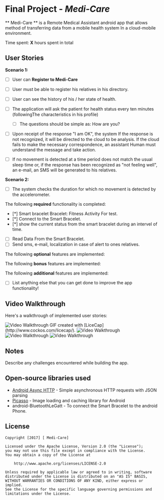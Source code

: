 # Final Project - *Medi-Care*

** Medi-Care ** is a Remote Medical Assistant android app that allows method of transferring data from a mobile health system In a cloud-mobile environment.

Time spent: **X** hours spent in total

## User Stories

**Scenario 1:**

* [ ] User can **Register to Medi-Care** 
* [ ] User must be able to register his relatives in his directory.
* [ ] User can see the history of his / her state of health.
* [ ] The application will ask the patient for health status every ten minutes (followingThe characteristics in his profile)
	* [ ]  The questions should be simple as: How are you?
* [ ] Upon receipt of the response "I am OK", the system If the response is not recognized, it will be directed to the cloud to be analysis. If the cloud fails to make the necessary correspondence, an assistant Human must understand the message and take action.
* [ ] If no movement is detected at a time period does not match the usual sleep time or, if the response has been recognized as "not feeling well", an e-mail, an SMS will be generated to his relatives.
 

**Scenario 2:**
* [ ] The system checks the duration for which no movement is detected by the accelerometer.


The following **required** functionality is completed:
* [*] Smart bracelet Bracelet: Fitness Activity For test.
* [*] Connect to the Smart Bracelet.
* [*] show the current status from the smart bracelet during an intervel of time.
* [ ] Read Data From the Smart Bracelet.
* [ ] Send sms, e-mail, localization in case of alert to ones relatives.

The following **optional** features are implemented:


The following **bonus** features are implemented:



The following **additional** features are implemented:

* [ ] List anything else that you can get done to improve the app functionality!

## Video Walkthrough

Here's a walkthrough of implemented user stories:

<img src='http://i.imgur.com/wFJbnkO.gif' title='Video Walkthrough' width='' alt='Video Walkthrough' />
GIF created with [LiceCap](http://www.cockos.com/licecap/).

<img src='Remote-medical-assistant\screenshots\4-detail.png' width='' alt='Video Walkthrough' />
<img src='Remote-medical-assistant\screenshots\5-detail.png' width='' alt='Video Walkthrough' />
<img src='Remote-medical-assistant\screenshots\6-detail.png' width='' alt='Video Walkthrough' />





## Notes

Describe any challenges encountered while building the app.

## Open-source libraries used

- [Android Async HTTP](https://github.com/loopj/android-async-http) - Simple asynchronous HTTP requests with JSON parsing
- [Picasso](http://square.github.io/picasso/) - Image loading and caching library for Android
- android-BluetoothLeGatt  - To connect the Smart Bracelet to the android Phone.

## License

    Copyright [2017] [ Medi-Care]

    Licensed under the Apache License, Version 2.0 (the "License");
    you may not use this file except in compliance with the License.
    You may obtain a copy of the License at

        http://www.apache.org/licenses/LICENSE-2.0

    Unless required by applicable law or agreed to in writing, software
    distributed under the License is distributed on an "AS IS" BASIS,
    WITHOUT WARRANTIES OR CONDITIONS OF ANY KIND, either express or implied.
    See the License for the specific language governing permissions and
    limitations under the License.
